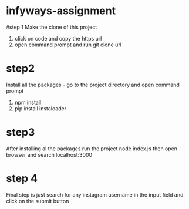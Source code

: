 # infyways-assignment
#step 1
Make the clone of this project 
1. click on code and copy the https url
2. open command prompt and run 
    git clone url

# step2
Install all the packages - go to the project directory and open command prompt
1. npm install 
2. pip install instaloader

# step3

After installing al the packages run the project
 node index.js
then open browser and search 
  localhost:3000
  
# step 4

Final step is just search for any instagram username in the input field and click on the submit button
